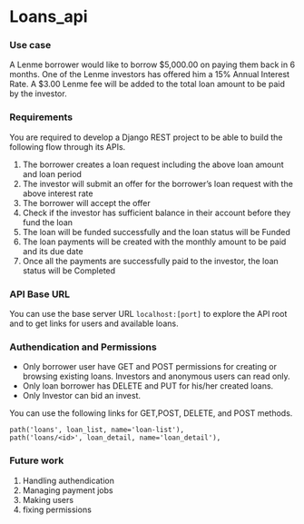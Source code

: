 # Loans_api

### Use case
A Lenme borrower would like to borrow $5,000.00 on paying them back in 6 months. One of the Lenme investors has offered him a 15% Annual Interest Rate. A $3.00 Lenme fee will be added to the total loan amount to be paid by the investor.  

### Requirements
You are required to develop a Django REST project to be able to build the following flow through its
APIs.
 
1. The borrower creates a loan request including the above loan amount and loan period 
2. The investor will submit an offer for the borrower’s loan request with the above interest rate
3. The borrower will accept the offer
4. Check if the investor has sufficient balance in their account before they fund the loan
5. The loan will be funded successfully and the loan status will be Funded
6. The loan payments will be created with the monthly amount to be paid and its due date
7. Once all the payments are successfully paid to the investor, the loan status will be Completed

### API Base URL
You can use the base server URL `localhost:[port]` to explore the API root and to get links for users and available loans.

### Authendication and Permissions
*  Only borrower user have GET and POST permissions for creating or browsing existing loans. Investors and anonymous users can read only.
* Only loan borrower has DELETE and PUT for his/her created loans.
* Only Investor can bid an invest.

You can use the following links for GET,POST, DELETE, and POST methods.
```
path('loans', loan_list, name='loan-list'),
path('loans/<id>', loan_detail, name='loan_detail'),
```


### Future work
1. Handling authendication
2. Managing payment jobs
3. Making users
4. fixing permissions
